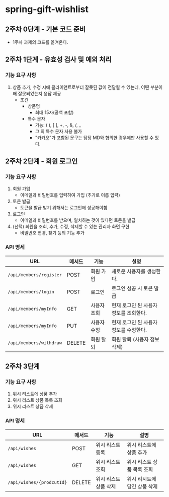 # spring-gift-wishlist

## 2주차 0단계 - 기본 코드 준비
- 1주차 과제의 코드를 옮겨온다.

## 2주차 1단계 - 유효성 검사 및 예외 처리
### 기능 요구 사항
1. 상품 추가, 수정 시에 클라이언트로부터 잘못된 값이 전달될 수 있는데, 어떤 부분이 왜 잘못되었는지 응답 제공
   - 조건 
     - 상품명
       - 최대 15자(공백 포함)
     - 특수 문자
       - 가능: ( ), [ ], +, -, &, /, _
       - 그 외 특수 문자 사용 불가
       - "카카오"가 포함된 문구는 담당 MD와 협의한 경우에만 사용할 수 있다.

## 2주차 2단계 - 회원 로그인
### 기능 요구 사항
1. 회원 가입
   - 이메일과 비밀번호를 입력하여 가입 (추가로 이름 입력)
2. 토큰 발급
   - 토큰을 발급 받기 위해서는 로그인에 성공해야함
3. 로그인
   - 이메일과 비밀번호를 받으며, 일치하는 것이 있다면 토큰을 발급
4. (선택) 회원을 조회, 추가, 수정, 삭제할 수 있는 관리자 화면 구현
   - 비밀번호 변경, 찾기 등의 기능 추가

### API 명세
| URL                     | 메서드    | 기능     | 설명                     |
|-------------------------|--------|--------|------------------------|
| `/api/members/register` | POST   | 회원 가입  | 새로운 사용자를 생성한다.         |
| `/api/members/login`    | POST   | 로그인    | 로그인 성공 시 토큰 발급         |
| `/api/members/myInfo`   | GET    | 사용자 조회 | 현재 로그인 된 사용자 정보를 조회한다. |
| `/api/members/myInfo`   | PUT    | 사용자 수정 | 현재 로그인 된 사용자 정보를 수정한다. |
| `/api/members/withdraw` | DELETE | 회원 탈퇴  | 회원 탈퇴 (사용자 정보 삭제)      |

## 2주차 3단계
### 기능 요구 사항
1. 위시 리스트에 상품 추가
2. 위시 리스트 상품 목록 조회
3. 위시 리스트 상품 삭제

### API 명세
| URL                       | 메서드    | 기능           | 설명               |
|---------------------------|--------|--------------|------------------|
| `/api/wishes`             | POST   | 위시 리스트 등록    | 위시 리스트에 상품 추가    |
| `/api/wishes`             | GET    | 위시 리스트 조회    | 위시 리스트 상품 목록 조회  |
| `/api/wishes/{prodcutId}` | DELETE | 위시 리스트 상품 삭제 | 위시 리시트에 담긴 상품 삭제 |